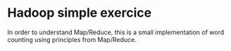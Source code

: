# Hadoop simple exercice

In order to understand Map/Reduce, this is a small implementation of word counting using principles from Map/Reduce.
